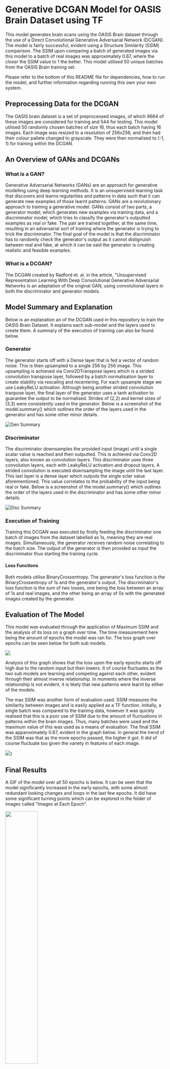 # Generative DCGAN Model for OASIS Brain Dataset using TF
This model generates brain scans using the OASIS Brain dataset through the use of a Direct Convolutional Generative Adversarial Network (DCGAN). The model is fairly successful, evident using a Structure Similarity (SSIM) comparison. The SSIM upon comparing a batch of generated images via this model to a batch of real images was approximately 0.67, where the closer the SSIM value to 1 the better. This model utilised 50 unique batches from the OASIS Brain training set. 

Please refer to the bottom of this README file for dependencies, how to run the model, and further information regarding running this own your own system.

## Preprocessing Data for the DCGAN
The OASIS brain dataset is a set of preprocessed images, of which 9664 of these images are considered for training and 544 for testing. This model utilised 50 randomly chosen batches of size 16, thus each batch having 16 images. Each image was resized to a resolution of 256x256, and then had their colour pallete changed to grayscale. They were then normalised to (-1, 1) for training within the DCGAN.

## An Overview of GANs and DCGANs

### What is a GAN?
Generative Adversarial Networks (GANs) are an approach for generative modelling using deep learning methods. It is an unsupervised learning task that discovers and learns regularities and patterns in data such that it can generate new examples of those learnt patterns. GANs are a revolutionary approach to training a generative model. GANs consist of two parts, a generator model; which generates new examples via training data, and a discriminator model; which tries to classify the generator's outputted examples as real or fake. The pair are trained together, at the same time, resulting in an adversarial sort of training where the generator is trying to trick the discriminator. The final goal of the model is that the discriminator has to randomly check the generator's output as it cannot distignuish between real and fake, at which it can be said the generator is creating realistic and feasible examples.

### What is a DCGAN?
The DCGAN created by Radford et. al. in the article, "Unsupervised Representation Learning With Deep Convolutional Generative Adversarial Networks is an adaptation of the original GAN, using convolutional layers in both the discriminator and generator models.

## Model Summary and Explanation
Below is an explanation an of the DCGAN used in this repository to train the OASIS Brain Dataset. It explains each sub-model and the layers used to create them. A summary of the execution of training can also be found below.

### Generator
The generator starts off with a Dense layer that is fed a vector of random noise. This is then upsampled to a single 256 by 256 image. This upsampling is achieved via Conv2DTranspose layers which is a strided convolution transpose layer, followed by a batch normalisation layer to create stability via rescaling and recentering. For each upsample stage we use LeakyReLU activation. Although being another strided convolution tranpose layer, the final layer of the generator uses a tanh activation to guarantee the output to be normalised. Strides of (2,2) and kernel sizes of (3,3) were consistently used in the generator. Below is a screenshot of the model.summary() which outlines the order of the layers used in the generator and has some other minor details.

![Gen Summary](Generator_Summary.PNG)

### Discriminator
The discriminator downsamples the provided input (image) until a single scalar value is reached and then outputted. This is achieved via Conv2D layers, also known as convolution layers. This discriminator uses three convolution layers, each with LeakyReLU activation and dropout layers. A strided convolution is executed downsampling the image until the last layer. This last layer is a dense layer which outputs the single sclar value aforementioned. This value correlates to the probability of the input being real or fake. Below is a screenshot of the model.summary() which outlines the order of the layers used in the discriminator and has some other minor details.

![Disc Summary](Discriminator_Summary.PNG)


### Execution of Training
Training this DCGAN was executed by firstly feeding the discriminator one batch of images from the dataset labelled as 1s, meaning they are real images. Simultaneously, the generator receives random noise correlating to the batch size. The output of the generator is then provided as input the discriminator thus starting the training cycle.

#### Loss Functions
Both models utilise BinaryCrossentropy. The generator's loss function is the BinaryCrossentropy of 1s and the generator's output. The discriminator's loss function is the sum of two losses, one being the loss between an array of 1s and real images, and the other being an array of 0s with the generated images created by the generator.

## Evaluation of The Model
This model was evaluated through the application of Maximum SSIM and the analysis of its loss on a graph over time. The time measurement here being the amount of epochs the model was ran for. The loss graph over epochs can be seen below for both sub models.

<img src="Loss_Graph.png">

Analysis of this graph shows that the loss upon the early epochs starts off high due to the random input but then lowers. It of course fluctuates as the two sub models are learning and competing against each other, evident through their almost inverse relationship. In moments where the inverse relationship is not evident, it is likely that new patterns were learnt by either of the models. 

The max SSIM was another form of evaluation used. SSIM measures the similarity between images and is easily applied as a TF function. Initially, a single batch was compared to the training data, however it was quickly realised that this is a poor use of SSIM due to the amount of fluctuations in patterns within the brain images. Thus, many batches were used and the maximum value of this was used as a means of evaluation. The final SSIM was apparoximately 0.67, evident in the graph below. In general the trend of the SSIM was that as the more epochs passed, the higher it got. It did of course fluctuate too given the variety in features of each image.

<img src="SSIM_Graph.png">)

## Final Results
A GIF of the model over all 50 epochs is below. It can be seen that the model significantly increased in the early epochs, with some almost redundant looking changes and loops in the last few epochs. It did have some significant turning points which can be explored in the folder of images called "Images at Each Epoch".

<img src="model.gif" width=45%>

## Running the Model Locally
To run the model locally, a file named driver.py should be executed via the command line. It takes the path to the OASIS dataset and the number of epochs you would like to run the model for as input.

The model does require for a folder within the same directory to exist that is named, 'Images at Each Epoch'. It will output each epoch's batch to this folder for reference. It will also output a gif of the model, as well as printing SSIM, Generator Loss and Discriminator Loss per epoch on the command line.

### Examples
python driver.py path epochs
python driver.py D:/User/Documents/ ... 25

(where ... refers to further extension down the path)

### Dependencies
For this to run you must have the following installed.
- TensorFlow-GPU (v2.1)
- Python (v3.7)
- IPython
- imageio
- Matplotlib

and have the Oasis Brain Dataset downloaded (https://cloudstor.aarnet.edu.au/plus/s/n5aZ4XX1WBKp6HZ).
